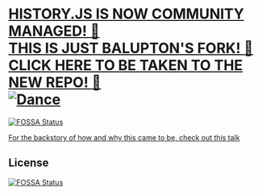# [HISTORY.JS IS NOW COMMUNITY MANAGED! :cake: <br/> THIS IS JUST BALUPTON'S FORK! :cake: <br/> CLICK HERE TO BE TAKEN TO THE NEW REPO! :cake: <br/> ![Dance](http://i683.photobucket.com/albums/vv191/Beckybert/Dancers/dancinstickman.gif)](https://github.com/browserstate/history.js)
[![FOSSA Status](https://app.fossa.io/api/projects/git%2Bgithub.com%2FHartmarken%2Fhistory.js.svg?type=shield)](https://app.fossa.io/projects/git%2Bgithub.com%2FHartmarken%2Fhistory.js?ref=badge_shield)

[For the backstory of how and why this came to be, check out this talk](http://www.youtube.com/watch?v=nt4Gt6-T8N0&list=PLYVl5EnzwqsQs0tBLO6ug6WbqAbrpVbNf&index=3)


## License
[![FOSSA Status](https://app.fossa.io/api/projects/git%2Bgithub.com%2FHartmarken%2Fhistory.js.svg?type=large)](https://app.fossa.io/projects/git%2Bgithub.com%2FHartmarken%2Fhistory.js?ref=badge_large)